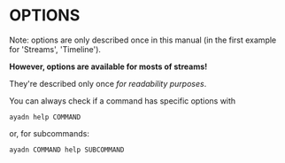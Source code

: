 # OPTIONS

Note: options are only described once in this manual (in the first example for 'Streams', 'Timeline'). 

**However, options are available for mosts of streams!** 

They're described only once *for readability purposes*.

You can always check if a command has specific options with 

`ayadn help COMMAND`  

or, for subcommands:

`ayadn COMMAND help SUBCOMMAND`
